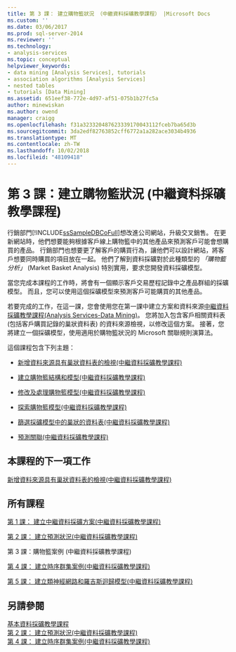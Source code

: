 ```yaml
---
title: 第 3 課： 建立購物籃狀況 （中繼資料採礦教學課程） |Microsoft Docs
ms.custom: ''
ms.date: 03/06/2017
ms.prod: sql-server-2014
ms.reviewer: ''
ms.technology:
- analysis-services
ms.topic: conceptual
helpviewer_keywords:
- data mining [Analysis Services], tutorials
- association algorithms [Analysis Services]
- nested tables
- tutorials [Data Mining]
ms.assetid: 651eef38-772e-4d97-af51-075b1b27fc5a
author: minewiskan
ms.author: owend
manager: craigg
ms.openlocfilehash: f31a323320487623339170043112fceb7ba65d3b
ms.sourcegitcommit: 3da2edf82763852cff6772a1a282ace3034b4936
ms.translationtype: MT
ms.contentlocale: zh-TW
ms.lasthandoff: 10/02/2018
ms.locfileid: "48109418"
---
```

# <a name="lesson-3-building-a-market-basket-scenario-intermediate-data-mining-tutorial"></a>第 3 課：建立購物籃狀況 (中繼資料採礦教學課程)
  行銷部門[!INCLUDE[ssSampleDBCoFull](../includes/sssampledbcofull-md.md)]想改進公司網站，升級交叉銷售。 在更新網站時，他們想要能夠根據客戶線上購物籃中的其他產品來預測客戶可能會想購買的產品。 行銷部門也想要更了解客戶的購買行為，讓他們可以設計網站，將客戶想要同時購買的項目放在一起。 他們了解到資料採礦對於此種類型的 *「購物籃分析」* (Market Basket Analysis) 特別實用，要求您開發資料採礦模型。  
  
 當您完成本課程的工作時，將會有一個顯示客戶交易歷程記錄中之產品群組的採礦模型。 而且，您可以使用這個採礦模型來預測客戶可能購買的其他產品。  
  
 若要完成的工作，在這一課，您會使用您在第一課中建立方案和資料來源[中繼資料採礦教學課程&#40;Analysis Services-Data Mining&#41;](../../2014/tutorials/intermediate-data-mining-tutorial-analysis-services-data-mining.md)。 您將加入包含客戶相關資料表 (包括客戶購買記錄的巢狀資料表) 的資料來源檢視，以修改這個方案。  接著，您將建立一個採礦模型，使用適用於購物籃狀況的 Microsoft 關聯規則演算法。  
  
 這個課程包含下列主題：  
  
-   [新增資料來源具有巢狀資料表的檢視&#40;中繼資料採礦教學課程&#41;](../../2014/tutorials/adding-a-data-source-view-with-nested-tables-intermediate-data-mining-tutorial.md)  
  
-   [建立購物籃結構和模型&#40;中繼資料採礦教學課程&#41;](../../2014/tutorials/creating-a-market-basket-structure-and-model-intermediate-data-mining-tutorial.md)  
  
-   [修改及處理購物籃模型&#40;中繼資料採礦教學課程&#41;](../../2014/tutorials/modify-process-market-basket-model-intermediate-data-mining-tutorial.md)  
  
-   [探索購物籃模型&#40;中繼資料採礦教學課程&#41;](../../2014/tutorials/exploring-the-market-basket-models-intermediate-data-mining-tutorial.md)  
  
-   [篩選採礦模型中的巢狀的資料表&#40;中繼資料採礦教學課程&#41;](../../2014/tutorials/filtering-a-nested-table-in-a-mining-model-intermediate-data-mining-tutorial.md)  
  
-   [預測關聯&#40;中繼資料採礦教學課程&#41;](../../2014/tutorials/predicting-associations-intermediate-data-mining-tutorial.md)  
  
## <a name="next-task-in-lesson"></a>本課程的下一項工作  
 [新增資料來源具有巢狀資料表的檢視&#40;中繼資料採礦教學課程&#41;](../../2014/tutorials/adding-a-data-source-view-with-nested-tables-intermediate-data-mining-tutorial.md)  
  
## <a name="all-lessons"></a>所有課程  
 [第 1 課： 建立中繼資料採礦方案&#40;中繼資料採礦教學課程&#41;](../../2014/tutorials/lesson-1-create-solution-intermediate-data-mining-tutorial.md)  
  
 [第 2 課： 建立預測狀況&#40;中繼資料採礦教學課程&#41;](../../2014/tutorials/lesson-2-building-a-forecasting-scenario-intermediate-data-mining-tutorial.md)  
  
 第 3 課：購物籃案例 (中繼資料採礦教學課程)  
  
 [第 4 課： 建立時序群集案例&#40;中繼資料採礦教學課程&#41;](../../2014/tutorials/lesson-4-build-sequence-clustering-scenario-intermediate-data-mining.md)  
  
 [第 5 課： 建立類神經網路和羅吉斯迴歸模型&#40;中繼資料採礦教學課程&#41;](../../2014/tutorials/lesson-5-build-models-intermediate-data-mining-tutorial.md)  
  
## <a name="see-also"></a>另請參閱  
 [基本資料採礦教學課程](../../2014/tutorials/basic-data-mining-tutorial.md)   
 [第 2 課： 建立預測狀況&#40;中繼資料採礦教學課程&#41;](../../2014/tutorials/lesson-2-building-a-forecasting-scenario-intermediate-data-mining-tutorial.md)   
 [第 4 課： 建立時序群集案例&#40;中繼資料採礦教學課程&#41;](../../2014/tutorials/lesson-4-build-sequence-clustering-scenario-intermediate-data-mining.md)  
  
  
